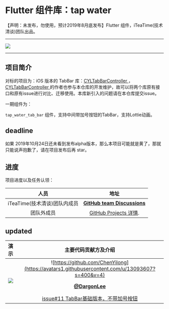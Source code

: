 # Flutter 组件库：tap water 



【声明：未发布，勿使用，预计2019年8月底发布】Flutter 组件，iTeaTime(技术清谈)团队出品。

--------------------------------------------

![](http://ww4.sinaimg.cn/large/006tNc79gy1g5389nkwlkj31sr0q242k.jpg)

--------------------------------------------

项目简介
--------------------------------------------

对标的项目为：iOS 版本的 TabBar 库：[CYLTabBarController ]( https://github.com/ChenYilong/CYLTabBarController) ，[CYLTabBarController ](https://github.com/ChenYilong/CYLTabBarController)的作者也参与本仓库的开发维护，故可以将两个库原有接口和原有issue进行对比、迁移使用。本库新引入的问题请在本仓库提交issue。

一期组件为：

`tap_water_tab_bar` 组件，支持中间带加号按钮的TabBar，支持Lottie动画。
 

deadline
--------------------------------------------

如果 2019年10月24日还未看到发布alpha版本，那么本项目可能就是黄了，那就只能说声抱歉了，请在项目发布后再 star。


进度
--------------------------------------------

项目进度以及任务认领：

人员 | 地址
:-------------:|:-------------:
 iTeaTime(技术清谈)团队内成员 |  [**GitHub team  Discussions**](https://github.com/orgs/iteatimeteam/teams/iteatime) 
 团队外成员 |  [GitHub Projects 详情]( https://github.com/iteatimeteam/tap_water/projects ).


updated
--------------------------------------------

 演示 |  主要代码贡献方及介绍
:-------------:|:-------------:
| ![](http://ww2.sinaimg.cn/large/006tNc79gy1g544k1fcdjg30b20kzn2q.gif) |  ![https://github.com/ChenYilong](https://avatars1.githubusercontent.com/u/13093607?s=400&v=4) </p>[**@DargonLee**]( https://github.com/DargonLee ) </p>[issue#11 TabBar基础版本，不带加号按钮]( https://github.com/iteatimeteam/tap_water/issues/11 ) 

